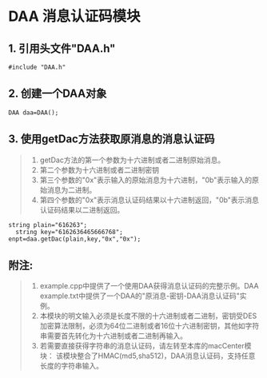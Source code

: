 # DAA 消息认证码模块

   ## 1. 引用头文件"DAA.h"
    #include "DAA.h"

   ## 2. 创建一个DAA对象
    DAA daa=DAA();

   ## 3. 使用getDac方法获取原消息的消息认证码
   > 1. getDac方法的第一个参数为十六进制或者二进制原始消息。
   > 2. 第二个参数为十六进制或者二进制密钥
   > 3. 第三个参数的"0x"表示输入的原始消息为十六进制，"0b"表示输入的原始消息为二进制。
   > 4. 第四个参数的"0x"表示消息认证码结果以十六进制返回，"0b"表示消息认证码结果以二进制返回。
   
    string plain="616263";
	  string key="6162636465666768";
    enpt=daa.getDac(plain,key,"0x","0x");


   ## 附注: 
   > 1. example.cpp中提供了一个使用DAA获得消息认证码的完整示例。DAA example.txt中提供了一个DAA的"原消息-密钥-DAA消息认证码"实例。
   > 2. 本模块的明文输入必须是长度不限的十六进制或者二进制，密钥受DES加密算法限制，必须为64位二进制或者16位十六进制密钥，其他如字符串需要首先转化为十六进制或者二进制再输入。
   > 3. 若需要直接获得字符串的消息认证码，请左转至本库的macCenter模块：
       该模块整合了HMAC(md5,sha512)，DAA消息认证码，支持任意长度的字符串输入。

